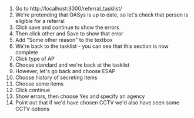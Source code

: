 1. Go to http://localhost:3000/referral_tasklist/
2. We're pretending that OASys is up to date, so let's check that person is eligible for a referral
3. Click save and continue to show the errors
4. Then click other and Save to show that error
5. Add "Some other reason" to the textbox
6. We're back to the tasklist - you can see that this section is now complete
7. Click type of AP
8. Choose standard and we're back at the tasklist
9. However, let's go back and choose ESAP
10. Choose history of secreting items
11. Choose some items
12. Click continue
13. Show errors, then choose Yes and specify an agency
14. Point out that if we'd have chosen CCTV we'd also have seen some CCTV options

